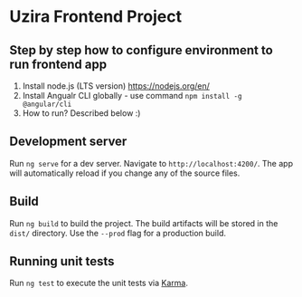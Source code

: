 # Uzira Frontend Project

## Step by step how to configure environment to run frontend app

1. Install node.js (LTS version) https://nodejs.org/en/
2. Install Angualr CLI globally - use command `npm install -g @angular/cli`
3. How to run? Described below :)

## Development server

Run `ng serve` for a dev server. Navigate to `http://localhost:4200/`. The app will automatically reload if you change any of the source files.

## Build

Run `ng build` to build the project. The build artifacts will be stored in the `dist/` directory. Use the `--prod` flag for a production build.

## Running unit tests

Run `ng test` to execute the unit tests via [Karma](https://karma-runner.github.io).
